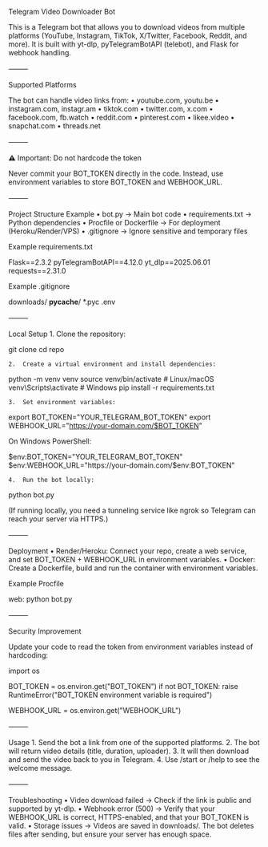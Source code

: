 
Telegram Video Downloader Bot


This is a Telegram bot that allows you to download videos from multiple platforms (YouTube, Instagram, TikTok, X/Twitter, Facebook, Reddit, and more).
It is built with yt-dlp, pyTelegramBotAPI (telebot), and Flask for webhook handling.

⸻

Supported Platforms

The bot can handle video links from:
	•	youtube.com, youtu.be
	•	instagram.com, instagr.am
	•	tiktok.com
	•	twitter.com, x.com
	•	facebook.com, fb.watch
	•	reddit.com
	•	pinterest.com
	•	likee.video
	•	snapchat.com
	•	threads.net

⸻

⚠️ Important: Do not hardcode the token

Never commit your BOT_TOKEN directly in the code. Instead, use environment variables to store BOT_TOKEN and WEBHOOK_URL.

⸻

Project Structure Example
	•	bot.py → Main bot code
	•	requirements.txt → Python dependencies
	•	Procfile or Dockerfile → For deployment (Heroku/Render/VPS)
	•	.gitignore → Ignore sensitive and temporary files

Example requirements.txt

Flask==2.3.2
pyTelegramBotAPI==4.12.0
yt_dlp==2025.06.01
requests==2.31.0

Example .gitignore

downloads/
__pycache__/
*.pyc
.env


⸻

Local Setup
	1.	Clone the repository:

git clone <repo-url>
cd repo


	2.	Create a virtual environment and install dependencies:

python -m venv venv
source venv/bin/activate   # Linux/macOS
venv\Scripts\activate      # Windows
pip install -r requirements.txt


	3.	Set environment variables:

export BOT_TOKEN="YOUR_TELEGRAM_BOT_TOKEN"
export WEBHOOK_URL="https://your-domain.com/$BOT_TOKEN"

On Windows PowerShell:

$env:BOT_TOKEN="YOUR_TELEGRAM_BOT_TOKEN"
$env:WEBHOOK_URL="https://your-domain.com/$env:BOT_TOKEN"


	4.	Run the bot locally:

python bot.py

(If running locally, you need a tunneling service like ngrok so Telegram can reach your server via HTTPS.)

⸻

Deployment
	•	Render/Heroku: Connect your repo, create a web service, and set BOT_TOKEN + WEBHOOK_URL in environment variables.
	•	Docker: Create a Dockerfile, build and run the container with environment variables.

Example Procfile

web: python bot.py


⸻

Security Improvement

Update your code to read the token from environment variables instead of hardcoding:

import os

BOT_TOKEN = os.environ.get("BOT_TOKEN")
if not BOT_TOKEN:
    raise RuntimeError("BOT_TOKEN environment variable is required")

WEBHOOK_URL = os.environ.get("WEBHOOK_URL")


⸻

Usage
	1.	Send the bot a link from one of the supported platforms.
	2.	The bot will return video details (title, duration, uploader).
	3.	It will then download and send the video back to you in Telegram.
	4.	Use /start or /help to see the welcome message.

⸻

Troubleshooting
	•	Video download failed → Check if the link is public and supported by yt-dlp.
	•	Webhook error (500) → Verify that your WEBHOOK_URL is correct, HTTPS-enabled, and that your BOT_TOKEN is valid.
	•	Storage issues → Videos are saved in downloads/. The bot deletes files after sending, but ensure your server has enough space.

